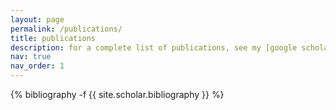 ```yaml
---
layout: page
permalink: /publications/
title: publications
description: for a complete list of publications, see my [google scholar](https://scholar.google.com/citations?user=qTLTpGcAAAAJ&hl=en) profile.
nav: true
nav_order: 1
---
```

<!-- _pages/publications.md -->
<div class="publications">

{% bibliography -f {{ site.scholar.bibliography }} %}

</div>
